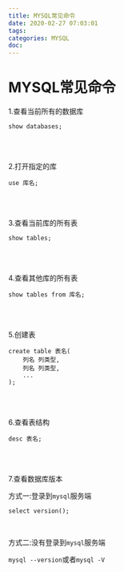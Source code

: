 ```yaml
---
title: MYSQL常见命令
date: 2020-02-27 07:03:01
tags:
categories: MYSQL
doc:
---
```


# MYSQL常见命令

1.查看当前所有的数据库

`show databases;`

<br />

<br />



2.打开指定的库

`use 库名;`

<br />

<br />



3.查看当前库的所有表

`show tables;`

<br />

<br />



4.查看其他库的所有表

`show tables from 库名;`

<br />

<br />



5.创建表

```mysql
create table 表名(
	列名 列类型,
	列名 列类型,
	...
);
```

<br />

<br />



6.查看表结构

`desc 表名;`

<br />

<br />



7.查看数据库版本

方式一:登录到`mysql`服务端

`select version();`

<br />

方式二:没有登录到`mysql`服务端

`mysql --version`或者`mysql -V`

<br />

<br />

<br /><br />

<br />

<br />